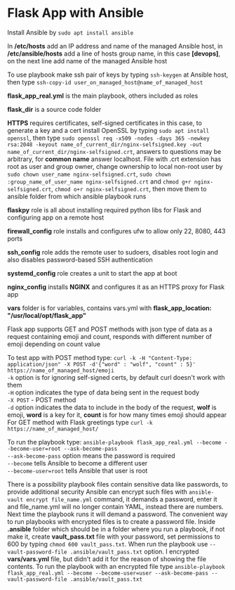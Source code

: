 # Flask App with Ansible

Install Ansible by `sudo apt install ansible`

In **/etc/hosts** add an IP address and name of the managed Ansible host, in **/etc/ansible/hosts** add a line of hosts group name, in this case **[devops]**, on the next line add name of the managed Ansible host<br />

To use playbook make ssh pair of keys by typing `ssh-keygen` at Ansible host, then type `ssh-copy-id user_on_managed_host@name_of_managed_host`<br />

**flask_app_real.yml** is the main playbook, others included as roles<br />

**flask_dir** is a source code folder<br />

**HTTPS** requires certificates, self-signed certificates in this case, to generate a key and a cert install OpenSSL by typing `sudo apt install openssl`, then type `sudo openssl req -x509 -nodes -days 365 -newkey rsa:2048 -keyout name_of_current_dir/nginx-selfsigned.key -out name_of_current_dir/nginx-selfsigned.crt`, answers to questions may be arbitrary, for **common name** answer localhost. File with .crt extension has root as user and group owner, change ownership to local non-root user by `sudo chown user_name nginx-selfsigned.crt`, `sudo chown :group_name_of_user_name nginx-selfsigned.crt` and `chmod g+r nginx-selfsigned.crt`, `chmod o+r nginx-selfsigned.crt`, then move them to ansible folder from which ansible playbook runs<br />

**flaskpy** role is all about installing required python libs for Flask and configuring app on a remote host<br />

**firewall_config** role installs and configures ufw to allow only 22, 8080, 443 ports<br />

**ssh_config** role adds the remote user to sudoers, disables root login and also disables password-based SSH authentication<br />

**systemd_config** role creates a unit to start the app at boot<br />

**nginx_config** installs **NGINX** and configures it as an HTTPS proxy for Flask app<br />

**vars** folder is for variables, contains vars.yml with **flask_app_location: "/usr/local/opt/flask_app"**<br />

Flask app supports GET and POST methods with json type of data as a request containing emoji and count, responds with different number of emoji depending on count value<br />

To test app with POST method type: `curl -k -H "Content-Type: application/json" -X POST -d'{"word" : "wolf", "count" : 5}' https://name_of_managed_host/emoji`<br />
`-k` option is for ignoring self-signed certs, by default curl doesn't work with them<br />
`-H` option indicates the type of data being sent in the request body<br />
`-X POST` - POST method<br />
`-d` option indicates the data to include in the body of the request, **wolf** is emoji, **word** is a key for it, **count** is for how many times emoji should appear<br />
For GET method with Flask greetings type `curl -k https://name_of_managed_host/`<br />

To run the playbook type: `ansible-playbook flask_app_real.yml --become --become-user=root --ask-become-pass`<br />
`--ask-become-pass` option means the password is required<br />
`--become` tells Ansible to become a different user<br />
`--become-user=root` tells Ansible that user is root<br />

There is a possibility playbook files contain sensitive data like passwords, to provide additional security Ansible can encrypt such files with `ansible-vault encrypt file_name.yml` command, it demands a password, enter it and file_name.yml will no longer contain YAML, instead there are numbers. Next time the playbook runs it will demand a password. The convenient way to run playbooks with encrypted files is to create a password file. Inside **.ansible** folder which should be in a folder where you run a playbook, if not make it, create **vault_pass.txt** file with your password, set permissions to 600 by typing `chmod 600 vault_pass.txt`. When run the playbook use `--vault-password-file .ansible/vault_pass.txt` option. I encrypted **vars/vars.yml** file, but didn't add it for the reason of showing the file contents. To run the playbook with an encrypted file type `ansible-playbook flask_app_real.yml --become --become-user=user --ask-become-pass --vault-password-file .ansible/vault_pass.txt`<br />
